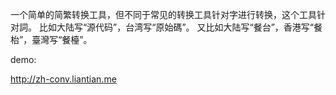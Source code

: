 

一个简单的简繁转换工具，但不同于常见的转换工具针对字进行转换，这个工具针对詞。
比如大陆写“源代码”，台湾写“原始碼”。
又比如大陆写“餐台”，香港写“餐枱”，臺灣写“餐檯”。

demo:

http://zh-conv.liantian.me